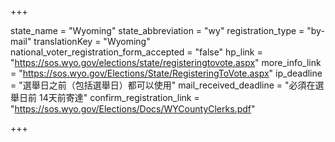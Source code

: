 +++

state_name = "Wyoming"
state_abbreviation = "wy"
registration_type = "by-mail"
translationKey = "Wyoming"
national_voter_registration_form_accepted = "false"
hp_link = "https://sos.wyo.gov/elections/state/registeringtovote.aspx"
more_info_link = "https://sos.wyo.gov/Elections/State/RegisteringToVote.aspx"
ip_deadline = "選舉日之前（包括選舉日）都可以使用"
mail_received_deadline = "必須在選舉日前 14天前寄達"
confirm_registration_link = "https://sos.wyo.gov/Elections/Docs/WYCountyClerks.pdf"

+++
